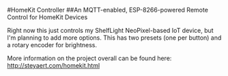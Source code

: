 #HomeKit Controller
##An MQTT-enabled, ESP-8266-powered Remote Control for HomeKit Devices

Right now this just controls my ShelfLight NeoPixel-based IoT device, but I'm planning to add more options. This has two presets (one per button) and a rotary encoder for brightness.

More information on the project overall can be found here: http://steyaert.com/homekit.html
